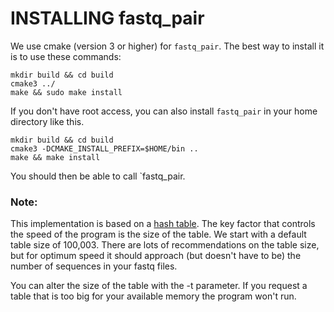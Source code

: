 # INSTALLING fastq_pair

We use cmake (version 3 or higher) for `fastq_pair`. The best way to install it is to use these commands:

```
mkdir build && cd build
cmake3 ../
make && sudo make install
```

If you don't have root access, you can also install `fastq_pair` in your home directory like this.

```
mkdir build && cd build
cmake3 -DCMAKE_INSTALL_PREFIX=$HOME/bin ..
make && make install
```

You should then be able to call `fastq_pair.

### Note:

This implementation is based on a [hash table](https://en.wikipedia.org/wiki/Hash_table). The key
factor that controls the speed of the program is the size of the table. We start with a default table
size of 100,003. There are lots of recommendations on the table size, but for optimum speed it should 
approach (but doesn't have to be) the number of sequences in your fastq files. 

You can alter the size of the table with the -t parameter. If you request a table that is too big for
your available memory the program won't run.

